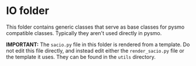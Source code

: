 # IO folder

This folder contains generic classes that serve as base classes for pysmo compatible
classes. Typically they aren't used directly in pysmo.

**IMPORTANT:** The `sacio.py` file in this folder is rendered from
a template. Do not edit this file directly, and instead edit either
the `render_sacio.py` file or the template it uses. They can be
found in the `utils` directory.
